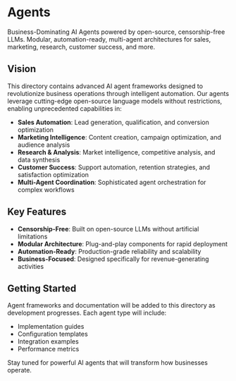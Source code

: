 # Agents

Business-Dominating AI Agents powered by open-source, censorship-free LLMs. Modular, automation-ready, multi-agent architectures for sales, marketing, research, customer success, and more.

## Vision

This directory contains advanced AI agent frameworks designed to revolutionize business operations through intelligent automation. Our agents leverage cutting-edge open-source language models without restrictions, enabling unprecedented capabilities in:

- **Sales Automation**: Lead generation, qualification, and conversion optimization
- **Marketing Intelligence**: Content creation, campaign optimization, and audience analysis  
- **Research & Analysis**: Market intelligence, competitive analysis, and data synthesis
- **Customer Success**: Support automation, retention strategies, and satisfaction optimization
- **Multi-Agent Coordination**: Sophisticated agent orchestration for complex workflows

## Key Features

- **Censorship-Free**: Built on open-source LLMs without artificial limitations
- **Modular Architecture**: Plug-and-play components for rapid deployment
- **Automation-Ready**: Production-grade reliability and scalability
- **Business-Focused**: Designed specifically for revenue-generating activities

## Getting Started

Agent frameworks and documentation will be added to this directory as development progresses. Each agent type will include:

- Implementation guides
- Configuration templates  
- Integration examples
- Performance metrics

Stay tuned for powerful AI agents that will transform how businesses operate.
